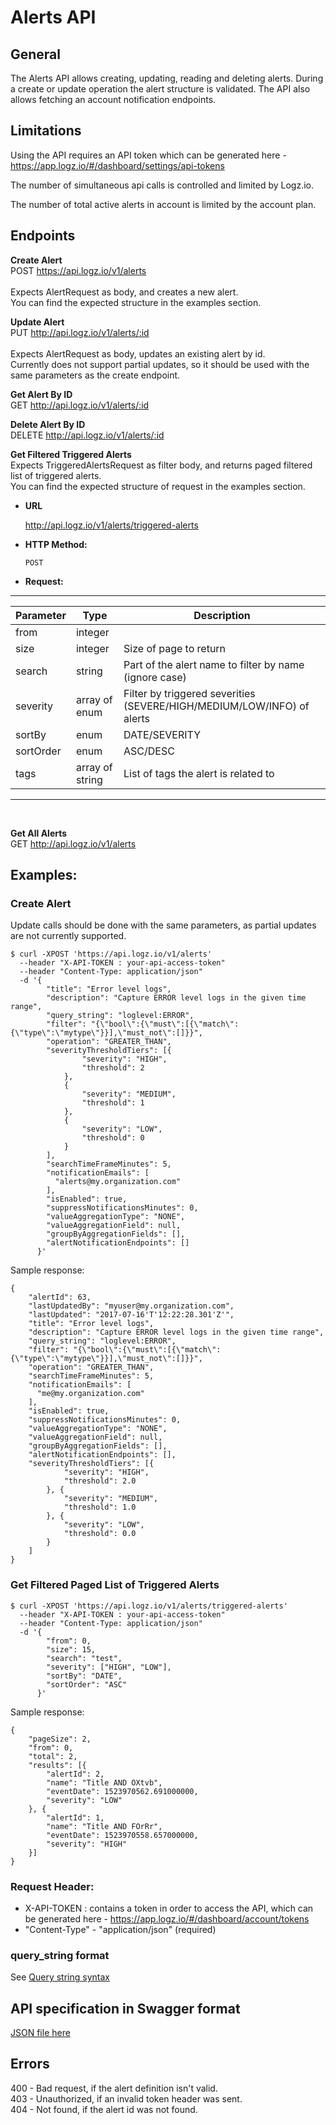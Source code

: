 # Alerts API

## General
The Alerts API allows creating, updating, reading and deleting alerts.
During a create or update operation the alert structure is validated.
The API also allows fetching an account notification endpoints.

## Limitations
Using the API requires an API token which can be generated here - https://app.logz.io/#/dashboard/settings/api-tokens 

The number of simultaneous api calls is controlled and limited by Logz.io.

The number of total active alerts in account is limited by the account plan.

## Endpoints
**Create Alert** <br />
POST https://api.logz.io/v1/alerts<br />
<br />
Expects AlertRequest as body, and creates a new alert.<br />
You can find the expected structure in the examples section.

**Update Alert** <br />
PUT http://api.logz.io/v1/alerts/:id <br />
<br />
Expects AlertRequest as body, updates an existing alert by id.<br />
Currently does not support partial updates, so it should be used with the same parameters as the create endpoint.

**Get Alert By ID** <br />
GET http://api.logz.io/v1/alerts/:id

**Delete Alert By ID** <br />
DELETE http://api.logz.io/v1/alerts/:id

**Get Filtered Triggered Alerts** <br />
Expects TriggeredAlertsRequest as filter body, and returns paged filtered list of triggered alerts. <br/>
You can find the expected structure of request in the examples section.
* **URL**

  http://api.logz.io/v1/alerts/triggered-alerts

* **HTTP Method:**

  `POST`

* **Request:**
---
| Parameter|Type|Description|
|---|---|---|
| from| integer| | 
| size| integer| Size of page to return|
| search| string| Part of the alert name to filter by name (ignore case)|
| severity| array of enum| Filter by triggered severities (SEVERE/HIGH/MEDIUM/LOW/INFO) of alerts
| sortBy| enum| DATE/SEVERITY|
| sortOrder| enum| ASC/DESC|
| tags| array of string| List of tags the alert is related to|
---
<br/>

**Get All Alerts** <br />
GET http://api.logz.io/v1/alerts

## Examples:
### Create Alert
Update calls should be done with the same parameters, as partial updates are not currently supported.
```
$ curl -XPOST 'https://api.logz.io/v1/alerts'  
  --header "X-API-TOKEN : your-api-access-token" 
  --header "Content-Type: application/json"
  -d '{
        "title": "Error level logs",
        "description": "Capture ERROR level logs in the given time range",
        "query_string": "loglevel:ERROR",
        "filter": "{\"bool\":{\"must\":[{\"match\":{\"type\":\"mytype\"}}],\"must_not\":[]}}",
        "operation": "GREATER_THAN",
        "severityThresholdTiers": [{
        	    "severity": "HIGH",
        	    "threshold": 2
        	},
        	{
        	    "severity": "MEDIUM",
       		    "threshold": 1
        	},
        	{
        	    "severity": "LOW",
       		    "threshold": 0
        	}
        ],
        "searchTimeFrameMinutes": 5,
        "notificationEmails": [
          "alerts@my.organization.com"
        ],
        "isEnabled": true,
        "suppressNotificationsMinutes": 0,
        "valueAggregationType": "NONE",
        "valueAggregationField": null,
        "groupByAggregationFields": [],
        "alertNotificationEndpoints": []
      }'
```

Sample response:
```
{
    "alertId": 63,
    "lastUpdatedBy": "myuser@my.organization.com",
    "lastUpdated": "2017-07-16'T'12:22:28.301'Z'",
    "title": "Error level logs",
    "description": "Capture ERROR level logs in the given time range",
    "query_string": "loglevel:ERROR",
    "filter": "{\"bool\":{\"must\":[{\"match\":{\"type\":\"mytype\"}}],\"must_not\":[]}}",
    "operation": "GREATER_THAN",
    "searchTimeFrameMinutes": 5,
    "notificationEmails": [
      "me@my.organization.com"
    ],
    "isEnabled": true,
    "suppressNotificationsMinutes": 0,
    "valueAggregationType": "NONE",
    "valueAggregationField": null,
    "groupByAggregationFields": [],
    "alertNotificationEndpoints": [],
    "severityThresholdTiers": [{
    	    "severity": "HIGH",
    	    "threshold": 2.0
    	}, {
    		"severity": "MEDIUM",
    		"threshold": 1.0
    	}, {
    		"severity": "LOW",
    		"threshold": 0.0
    	}
    ]
}
```
### Get Filtered Paged List of Triggered Alerts
```
$ curl -XPOST 'https://api.logz.io/v1/alerts/triggered-alerts'  
  --header "X-API-TOKEN : your-api-access-token" 
  --header "Content-Type: application/json"
  -d '{
      	"from": 0,
      	"size": 15,
      	"search": "test",
      	"severity": ["HIGH", "LOW"],
      	"sortBy": "DATE",
      	"sortOrder": "ASC"
      }'
```
Sample response:
```
{
	"pageSize": 2,
	"from": 0,
	"total": 2,
	"results": [{
		"alertId": 2,
		"name": "Title AND OXtvb",
		"eventDate": 1523970562.691000000,
		"severity": "LOW"
	}, {
		"alertId": 1,
		"name": "Title AND FOrRr",
		"eventDate": 1523970558.657000000,
		"severity": "HIGH"
	}]
}
```

### Request Header:
- X-API-TOKEN : contains a token in order to access the API, which can be generated here - https://app.logz.io/#/dashboard/account/tokens 
- "Content-Type" - "application/json" (required)

### query_string format
See  [Query string syntax](https://www.elastic.co/guide/en/elasticsearch/reference/current/query-dsl-query-string-query.html#query-string-syntax)

## API specification in Swagger format
[JSON file here](swagger.json)

## Errors
400 - Bad request, if the alert definition isn't valid.<br />
403 - Unauthorized, if an invalid token header was sent.<br />
404 - Not found, if the alert id was not found.<br />

